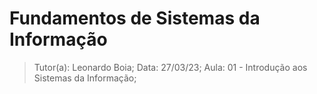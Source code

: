 # Fundamentos de Sistemas da Informação

> Tutor(a): Leonardo Boia;
> Data: 27/03/23;
> Aula: 01 - Introdução aos Sistemas da Informação;
